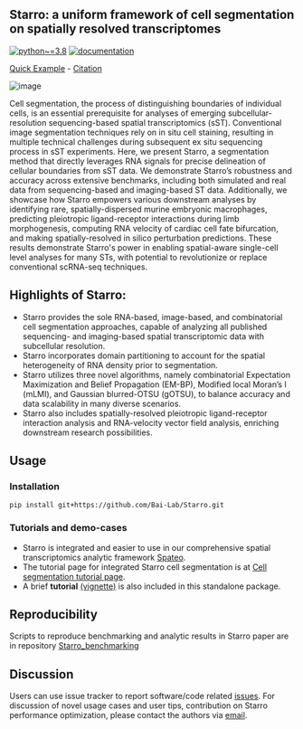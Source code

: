 ## Starro: a uniform framework of cell segmentation on spatially resolved transcriptomes

[![python~=3.8](https://img.shields.io/badge/python-3.8-brightgreen)](https://www.python.org/)
[![documentation](https://readthedocs.org/projects/spateo-release/badge/?version=latest)](https://spateo-release.readthedocs.io/en/latest/tutorials/notebooks/cell_segmentation.html)

[Quick Example](https://github.com/Bai-Lab/Starro/blob/main/notebooks/starro_rna_seg_tutorial.ipynb) - [Citation](https://github.com/Bai-Lab/Starro)

![image](https://github.com/Bai-Lab/Starro/assets/37856906/603e3bf3-0bd9-4633-938f-9ec17c76e22c)

Cell segmentation, the process of distinguishing boundaries of individual cells, is an essential prerequisite for analyses of emerging subcellular-resolution sequencing-based spatial transcriptomics (sST). Conventional image segmentation techniques rely on in situ cell staining, resulting in multiple technical challenges during subsequent ex situ sequencing process in sST experiments. Here, we present Starro, a segmentation method that directly leverages RNA signals for precise delineation of cellular boundaries from sST data. We demonstrate Starro’s robustness and accuracy across extensive benchmarks, including both simulated and real data from sequencing-based and imaging-based ST data. Additionally, we showcase how Starro empowers various downstream analyses by identifying rare, spatially-dispersed murine embryonic macrophages, predicting pleiotropic ligand-receptor interactions during limb morphogenesis, computing RNA velocity of cardiac cell fate bifurcation, and making spatially-resolved in silico perturbation predictions. These results demonstrate Starro's power in enabling spatial-aware single-cell level analyses for many STs, with potential to revolutionize or replace conventional scRNA-seq techniques.


## Highlights of Starro:
* Starro provides the sole RNA-based, image-based, and combinatorial cell segmentation approaches, capable of analyzing all published sequencing- and imaging-based spatial transcriptomic data with subcellular resolution. 
* Starro incorporates domain partitioning to account for the spatial heterogeneity of RNA density prior to segmentation. 
* Starro utilizes three novel algorithms, namely combinatorial Expectation Maximization and Belief Propagation (EM-BP), Modified local Moran’s I (mLMI), and Gaussian blurred-OTSU (gOTSU), to balance accuracy and data scalability in many diverse scenarios. 
* Starro also includes spatially-resolved pleiotropic ligand-receptor interaction analysis and RNA-velocity vector field analysis, enriching downstream research possibilities.

## Usage
### Installation
```
pip install git+https://github.com/Bai-Lab/Starro.git
```

### Tutorials and demo-cases
- Starro is integrated and easier to use in our comprehensive spatial transcriptomics analytic framework [Spateo](https://github.com/aristoteleo/spateo-release).
- The tutorial page for integrated Starro cell segmentation is at [Cell segmentation tutorial page](https://spateo-release.readthedocs.io/en/latest/tutorials/notebooks/cell_segmentation.html).
- A brief **tutorial** [(vignette)](https://github.com/Bai-Lab/Starro/blob/main/notebooks/starro_rna_seg_tutorial.ipynb) is also included in this standalone package.

## Reproducibility
Scripts to reproduce benchmarking and analytic results in Starro paper are in repository [Starro_benchmarking](https://github.com/Bai-Lab/Starro_benchmarking)

## Discussion 
Users can use issue tracker to report software/code related [issues](https://github.com/Bai-Lab/Starro/issues). For discussion of novel usage cases and user tips, contribution on Starro performance optimization, please contact the authors via [email](mailto:baiyinqi@genomics.cn). 
